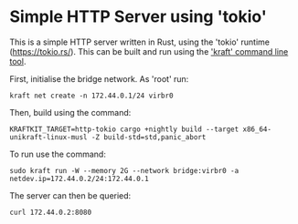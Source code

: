 # Simple HTTP Server using 'tokio'

This is a simple HTTP server written in Rust, using the 'tokio' runtime (https://tokio.rs/).
This can be built and run using the ['kraft' command line tool](https://unikraft.org/docs/cli).

First, initialise the bridge network. As 'root' run:

```console
kraft net create -n 172.44.0.1/24 virbr0
```

Then, build using the command:

```console
KRAFTKIT_TARGET=http-tokio cargo +nightly build --target x86_64-unikraft-linux-musl -Z build-std=std,panic_abort
```

To run use the command:

```console
sudo kraft run -W --memory 2G --network bridge:virbr0 -a netdev.ip=172.44.0.2/24:172.44.0.1
```

The server can then be queried:

```console
curl 172.44.0.2:8080
```
